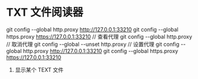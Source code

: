 # TXT 文件阅读器

git config --global http.proxy http://127.0.0.1:33210
git config --global https.proxy https://127.0.0.1:33210
// 查看代理
git config --global http.proxy
// 取消代理
git config --global --unset http.proxy
// 设置代理
git config --global http.proxy http://127.0.0.1:33210
git config --global https.proxy https://127.0.0.1:33210

1. 显示某个 TEXT 文件
